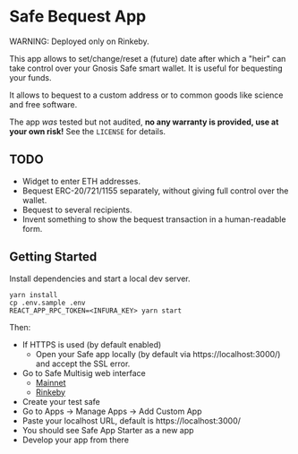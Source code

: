# Safe Bequest App

WARNING: Deployed only on Rinkeby.

This app allows to set/change/reset a (future) date after which a "heir" can take control over
your Gnosis Safe smart wallet. It is useful for bequesting your funds.

It allows to bequest to a custom address or to common goods like science and free software.

The app _was_ tested but not audited, **no any warranty is provided, use at your own risk!**
See the `LICENSE` for details.

## TODO

- Widget to enter ETH addresses.
- Bequest ERC-20/721/1155 separately, without giving full control over the wallet.
- Bequest to several recipients.
- Invent something to show the bequest transaction in a human-readable form.

## Getting Started

Install dependencies and start a local dev server.

```
yarn install
cp .env.sample .env
REACT_APP_RPC_TOKEN=<INFURA_KEY> yarn start
```

Then:

- If HTTPS is used (by default enabled)
  - Open your Safe app locally (by default via https://localhost:3000/) and accept the SSL error.
- Go to Safe Multisig web interface
  - [Mainnet](https://app.gnosis-safe.io)
  - [Rinkeby](https://rinkeby.gnosis-safe.io/app)
- Create your test safe
- Go to Apps -> Manage Apps -> Add Custom App
- Paste your localhost URL, default is https://localhost:3000/
- You should see Safe App Starter as a new app
- Develop your app from there
